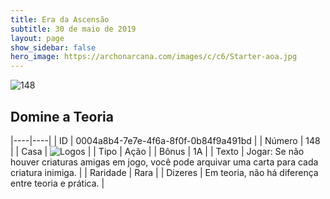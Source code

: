 ```yaml
---
title: Era da Ascensão
subtitle: 30 de maio de 2019
layout: page
show_sidebar: false
hero_image: https://archonarcana.com/images/c/c6/Starter-aoa.jpg
---
```


![148](https://cdn.keyforgegame.com/media/card_front/pt/435_148_JMHCR7H646RF_pt.png)

## Domine a Teoria

|----|----|
| ID | 0004a8b4-7e7e-4f6a-8f0f-0b84f9a491bd |
| Número | 148 |
| Casa | ![Logos](https://archonarcana.com/images/thumb/c/ce/Logos.png/22px-Logos.png "Logos") |
| Tipo | Ação |
| Bônus | 1A |
| Texto | Jogar: Se não houver criaturas amigas em jogo, você pode arquivar uma carta para cada criatura inimiga. |
| Raridade | Rara |
| Dizeres | Em teoria, não há diferença entre teoria e prática. |
